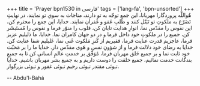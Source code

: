 +++
title = 'Prayer bpn1530 in فارسی'
tags = ['lang-fa', 'bpn-unsorted']
+++
هُواللّه
پروردگارا مهربانا، اين جمع توجّه به تو دارند، مناجات به سویِ تو نمايند، در نهايتِ تَضَرّع به ملکوتِ تو تَبَتّل کنند و طَلبِ عَفو و غُفران نمايند. خدايا، اين جمع را محترم کن، اين نفوس را مقدّس نما، انوارِ هدايت تابان کن، قلوب را منوّر فرما و نفوس را مُستَبشَر کن، جميع را در ملکوتِ خود داخل فرما و در دو جهان کامران نما. خدايا، ما ذليليم عزيز فرما، عاجزيم قدرت عنايت فرما، فقيريم از کَنزِ مَلکوت غَنی نما، عَليليم شفا عنايت کن. خدايا به رضای خود دلالت فرما و از شؤونِ نفس و هَوی مقدّس دار. خدايا  ما را بر مَحبّت خود ثابت نما و بر جميع خَلق مهربان فرما، مُوَفّق بر خدمتِ عالمِ انسانی کن تا به جميعِ بندگانت خدمت نمائيم، جميع خلقت را دوست داريم و به جميع بشر مهربان باشيم. خدايا تـوئی مقتدر تـوئی رحيم تـوئی غفور و تـوئی بزرگوار.

-- Abdu'l-Bahá
